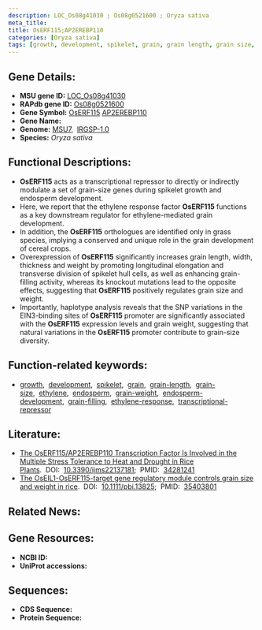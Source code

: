 ```yaml
---
description: LOC_Os08g41030 ; Os08g0521600 ; Oryza sativa
meta_title:
title: OsERF115;AP2EREBP110
categories: [Oryza sativa]
tags: [growth, development, spikelet, grain, grain length, grain size, ethylene, endosperm, grain weight, endosperm development, grain-filling, ethylene response, transcriptional repressor]
---
```


## Gene Details:
- **MSU gene ID:** [LOC_Os08g41030](http://rice.uga.edu/cgi-bin/ORF_infopage.cgi?orf=LOC_Os08g41030)  
- **RAPdb gene ID:** [Os08g0521600](https://rapdb.dna.affrc.go.jp/locus/?name=Os08g0521600)  
- **Gene Symbol:** <u>OsERF115</u>&nbsp;<u>AP2EREBP110</u>
- **Gene Name:**
- **Genome:**  [MSU7](http://rice.uga.edu/),&nbsp;&nbsp;[IRGSP-1.0](https://rapdb.dna.affrc.go.jp/download/irgsp1.html)
- **Species:** *Oryza sativa*

## Functional Descriptions:
   - **OsERF115** acts as a transcriptional repressor to directly or indirectly modulate a set of grain-size genes during spikelet growth and endosperm development.
   - Here, we report that the ethylene response factor **OsERF115** functions as a key downstream regulator for ethylene-mediated grain development.
   - In addition, the **OsERF115** orthologues are identified only in grass species, implying a conserved and unique role in the grain development of cereal crops.
   - Overexpression of **OsERF115** significantly increases grain length, width, thickness and weight by promoting longitudinal elongation and transverse division of spikelet hull cells, as well as enhancing grain-filling activity, whereas its knockout mutations lead to the opposite effects, suggesting that **OsERF115** positively regulates grain size and weight.
   - Importantly, haplotype analysis reveals that the SNP variations in the EIN3-binding sites of **OsERF115** promoter are significantly associated with the **OsERF115** expression levels and grain weight, suggesting that natural variations in the **OsERF115** promoter contribute to grain-size diversity.

## Function-related keywords:
   - [growth](/tags/growth/),&nbsp;&nbsp;[development](/tags/development/),&nbsp;&nbsp;[spikelet](/tags/spikelet/),&nbsp;&nbsp;[grain](/tags/grain/),&nbsp;&nbsp;[grain-length](/tags/grain-length/),&nbsp;&nbsp;[grain-size](/tags/grain-size/),&nbsp;&nbsp;[ethylene](/tags/ethylene/),&nbsp;&nbsp;[endosperm](/tags/endosperm/),&nbsp;&nbsp;[grain-weight](/tags/grain-weight/),&nbsp;&nbsp;[endosperm-development](/tags/endosperm-development/),&nbsp;&nbsp;[grain-filling](/tags/grain-filling/),&nbsp;&nbsp;[ethylene-response](/tags/ethylene-response/),&nbsp;&nbsp;[transcriptional-repressor](/tags/transcriptional-repressor/)

## Literature:
   - [The OsERF115/AP2EREBP110 Transcription Factor Is Involved in the Multiple Stress Tolerance to Heat and Drought in Rice Plants](https://www.doi.org/10.3390/ijms22137181).&nbsp;&nbsp;DOI:&nbsp;&nbsp;[10.3390/ijms22137181](https://www.doi.org/10.3390/ijms22137181);&nbsp;&nbsp;PMID:&nbsp;&nbsp;[34281241](https://pubmed.ncbi.nlm.nih.gov/34281241/)
   - [The OsEIL1-OsERF115-target gene regulatory module controls grain size and weight in rice](https://www.doi.org/10.1111/pbi.13825).&nbsp;&nbsp;DOI:&nbsp;&nbsp;[10.1111/pbi.13825](https://www.doi.org/10.1111/pbi.13825);&nbsp;&nbsp;PMID:&nbsp;&nbsp;[35403801](https://pubmed.ncbi.nlm.nih.gov/35403801/)

## Related News:

## Gene Resources:
- **NCBI ID:**  []()
- **UniProt accessions:** [](https://www.uniprot.org/uniprotkb//entry)

## Sequences:
- **CDS Sequence:**
- **Protein Sequence:**
